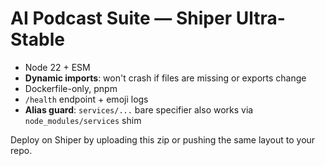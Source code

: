 # AI Podcast Suite — Shiper Ultra-Stable
- Node 22 + ESM
- **Dynamic imports**: won't crash if files are missing or exports change
- Dockerfile-only, pnpm
- `/health` endpoint + emoji logs
- **Alias guard**: `services/...` bare specifier also works via `node_modules/services` shim

Deploy on Shiper by uploading this zip or pushing the same layout to your repo.
